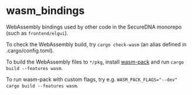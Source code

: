 # wasm_bindings

WebAssembly bindings used by other code in the SecureDNA monorepo (such as `frontend/elgui`).

To check the WebAssembly build, try `cargo check-wasm` (an alias defined in .cargo/config.toml).

To build the WebAssembly files to `*/pkg`, install [wasm-pack](https://rustwasm.github.io/wasm-pack/installer/) and run `cargo build --features wasm`.

To run wasm-pack with custom flags, try e.g. `WASM_PACK_FLAGS="--dev" cargo build --features wasm`.
